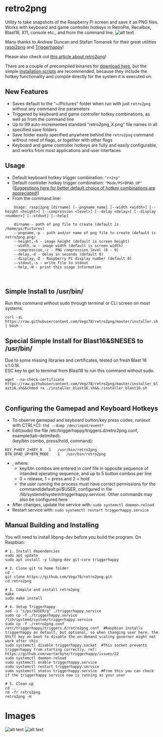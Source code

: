 # retro2png

Utility to take snapshots of the Raspberry Pi screen and save it as PNG files. Works with keyboard and game controller hotkeys in RetroPie, Recalbox, Blast16, X11, console etc., and from the command line.
![alt text](https://retrospill.ninja/wp-content/uploads/2020/05/retro2png_cmd.jpg)

Many thanks to Andrew Duncan and Stefan Tomanek for their great utilities [raspi2png](https://github.com/AndrewFromMelbourne/raspi2png) and [Triggerhappy](https://github.com/wertarbyte/triggerhappy)!

Please also check out [this article about retro2png](https://translate.google.com/translate?hl=no&sl=no&tl=en&u=https%3A%2F%2Fretrospill.ninja%2F2020%2F05%2Fta-skjermbilde-av-blast16-sneses%2F)!

There are a couple of precompiled binaries for [download here](https://github.com/Vegz78/retro2png/tree/master/Binaries), but the simple [installation scripts](#simple-install-to-usrbin) are recommended, because they include the hotkey functionality and compile directly for the system it is executed on. 

## New Features
- Saves default to the "~/Pictures" folder when run with just ```retro2png``` without any command line parameters
- Triggered by keyboard and game controller hotkey combinations, as well as from the command line
- Up to 99 auto-incremented standard "retro2png_X.png" file names in all specified save folders
- Save folder easily specified anywhere behind the ```retro2png``` command without need of flags, or together with other flags
- Keyboard and game controller hotkeys are fully and easily configurable, and works from most applications and user interfaces 

## Usage
- Default keyboard hotkey trigger combination: ```"r+2+p"```
- Default controller hotkey trigger combination: ```"Mode/PS+DPAD_UP"```
<BR>([Suggestions here for better default choice of hotkey combinations are appreciated!](https://github.com/Vegz78/retro2png/issues/2))
- From the command line:
```
    Usage: raspi2png [dirname] [--pngname name] [--width <width>] [--height <height>] [--compression <level>] [--delay <delay>] [--display <number>] [--stdout] [--help]

    dirname - path of png file to create (default is /home/pi/Pictures)
    --pngname,-p - path and/or name of png file to create (default is retro2png.png)
    --height,-h - image height (default is screen height)
    --width,-w - image width (default is screen width)
    --compression,-c - PNG compression level (0 - 9)
    --delay,-d - delay in seconds (default 0)
    --display,-D - Raspberry Pi display number (default 0)
    --stdout,-s - write file to stdout
    --help,-H - print this usage information
```
<br>

## Simple Install to /usr/bin/

Run this command without sudo through terminal or CLI screen on most systems.

```curl -sL https://raw.githubusercontent.com/Vegz78/retro2png/master/installer.sh | bash -```

## Special Simple Install for Blast16&SNESES to /usr/bin/

Due to some missing libraries and certificates, tested on fresh Blast 16 v.1.0.18.
<br>ESC key to get to terminal from Blast16 to run this command without sudo.

```wget --no-check-certificate https://raw.githubusercontent.com/Vegz78/retro2png/master/installer_blast16.sh&&chmod +x ./installer_blast16.sh&&./installer_blast16.sh```
<br><br>

## Configuring the Gamepad and Keyboard Hotkeys
- To observe gamepad and keyboard button/key press codes, run(exit with CTRL+C):
```thd --dump /dev/input/event*```
- Edit(sudo) the file /etc/triggerhappy/triggers.d/retro2png.conf, example(tab-delimited):
<br>(key/btn combo, press/hold, command):
```
KEY_P+KEY_2+KEY_R	1	/usr/bin/retro2png
BTN_DPAD_UP+BTN_MODE	1	/usr/bin/retro2png
```
- , where:
  - key/btn combos are entered in conf file in opposite sequence of intended operating sequence, and up to 5 button combos per line
  - 0 = release, 1 = press and 2 = hold
  - the user running the process must have correct permissions for the command(default:pi/$USER, configured in file /lib/systemd/system/triggerhappy.service). Other commands may also be configured here
- After changes, update the service with: ```sudo systemctl daemon-reload```
- Restart service with: ```sudo systemctl restart triggerhappy.service```<br>

## Manual Building and Installing

You will need to install libpng-dev before you build the program. On Raspbian:

```
# 1. Install dependencies
sudo apt update
sudo apt install -y libpng-dev git-core triggerhappy

# 2. Clone git to home folder
cd ~
git clone https://github.com/Vegz78/retro2png.git
cd retro2png

# 3. Compile and install retro2png
make
sudo make install

# 4. Setup Triggerhappy
sed -i "s/pi/$USER/g" ./triggerhappy.service
sudo cp -f ./triggerhappy.service /lib/systemd/system/triggerhappy.service
sudo cp -f ./retro2png.conf /etc/triggerhappy/triggers.d/retro2png.conf  #Raspbian installs triggerhappy as default, but optional, so when changing user here, the Shift key on boot to disable the on-demand scaling governor might not work after this
sudo systemctl disable triggerhappy.socket  #This socket prevents triggerhappy from starting correctly, ref: https://github.com/wertarbyte/triggerhappy/issues/22
sudo systemctl daemon-reload
sudo systemctl enable triggerhappy.service
sudo systemctl restart triggerhappy.service
sudo systemctl status triggerhappy.service  #From this you can check if the triggerhappy service now is running as your user

# 5. Clean up
cd ..
rm -fr retro2png
retro2png -H
```

# Images
![alt text](https://retrospill.ninja/wp-content/uploads/2020/06/snapshot_2.png)
![alt text](https://retrospill.ninja/wp-content/uploads/2020/05/snapshot_7.png)
